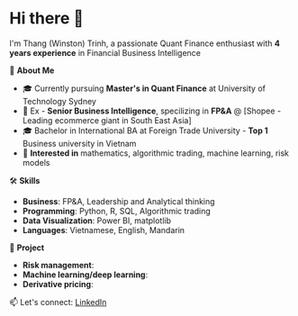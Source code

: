 # Hi there 👋

I'm Thang (Winston) Trinh, a passionate Quant Finance enthusiast with **4 years experience** in Financial Business Intelligence

🚀 **About Me**
- 🎓 Currently pursuing **Master's in Quant Finance** at University of Technology Sydney
- 💼 Ex - **Senior Business Intelligence**, specilizing in **FP&A** @ [Shopee - Leading ecommerce giant in South East Asia]
- 🎓 Bachelor in International BA at Foreign Trade University - **Top 1** Business university in Vietnam
- 🤖 **Interested in** mathematics, algorithmic trading, machine learning, risk models

🛠️ **Skills**
- **Business**: FP&A, Leadership and Analytical thinking
- **Programming**: Python, R, SQL, Algorithmic trading
- **Data Visualization**: Power BI, matplotlib
- **Languages**: Vietnamese, English, Mandarin

🧠 **Project**
- **Risk management**:
- **Machine learning/deep learning**:
- **Derivative pricing**:

📫 Let's connect: [LinkedIn](https://linkedin.com/in/thangtm589)
